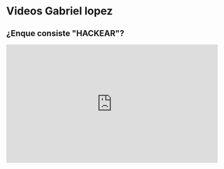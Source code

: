# Videos Gabriel lopez

## ¿Enque consiste "HACKEAR"?
<iframe width="560" height="315" src="https://www.youtube.com/embed/FhP9DkdCPQo" frameborder="0" allow="accelerometer; autoplay; clipboard-write; encrypted-media; gyroscope; picture-in-picture" allowfullscreen></iframe>
